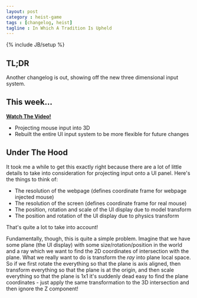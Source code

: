 ```yaml
---
layout: post
category : heist-game
tags : [changelog, heist]
tagline : In Which A Tradition Is Upheld
---
```

{% include JB/setup %}


## TL;DR

Another changelog is out, showing off the new three dimensional input system.

## This week...

[**Watch The Video!**](https://www.youtube.com/watch?v=tqSr9xqDV6M)

- Projecting mouse input into 3D
- Rebuilt the entire UI input system to be more flexible for future changes

## Under The Hood

It took me a while to get this exactly right because there are a lot of little details to take into consideration for projecting input onto a UI panel. Here's the things to think of:

 - The resolution of the webpage (defines coordinate frame for webpage injected mouse)
 - The resolution of the screen (defines coordinate frame for real mouse)
 - The position, rotation and scale of the UI display due to model transform
 - The position and rotation of the UI display due to physics transform
 
 That's quite a lot to take into account!
 
 Fundamentally, though, this is quite a simple problem. Imagine that we have some plane (the UI display) with some size/rotation/position in the world and a ray which we want to find the 2D coordinates of intersection with the plane. What we really want to do is transform the *ray* into plane local space. So if we first rotate the everything so that the plane is axis aligned, then transform everything so that the plane is at the origin, and then scale everything so that the plane is 1x1 it's suddenly dead easy to find the plane coordinates - just apply the same transformation to the 3D intersection and then ignore the Z component!